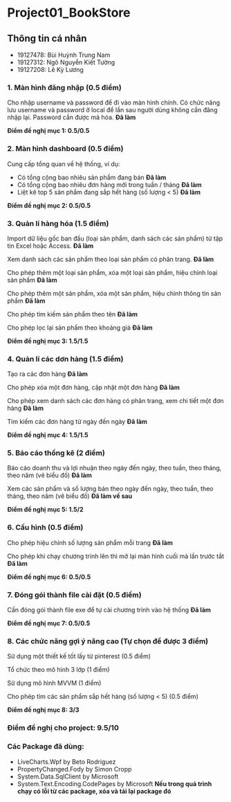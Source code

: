 # Project01_BookStore

## Thông tin cá nhân
- 19127478: Bùi Huỳnh Trung Nam
- 19127312: Ngô Nguyễn Kiết Tường
- 19127208: Lê Kỳ Lương

### 1. Màn hình đăng nhập (0.5 điểm)

Cho nhập username và password để đi vào màn hình chính. Có chức năng lưu username và password ở local để lần sau người dùng không cần đăng nhập lại. Password cần được mã hóa. **Đã làm**

**Điểm đề nghị mục 1: 0.5/0.5**

### 2. Màn hình dashboard (0.5 điểm)

Cung cấp tổng quan về hệ thống, ví dụ:

- Có tổng cộng bao nhiêu sản phẩm đang bán **Đã làm**
- Có tổng cộng bao nhiêu đơn hàng mới trong tuần / tháng **Đã làm**
- Liệt kê top 5 sản phẩm đang sắp hết hàng (số lượng < 5) **Đã làm**

**Điểm đề nghị mục 2: 0.5/0.5**

### 3. Quản lí hàng hóa (1.5 điểm)

Import dữ liệu gốc ban đầu (loại sản phẩm, danh sách các sản phẩm) từ tập tin Excel hoặc Access. **Đã làm**

Xem danh sách các sản phẩm theo loại sản phẩm có phân trang. **Đã làm**

Cho phép thêm một loại sản phẩm, xóa một loại sản phẩm, hiệu chỉnh loại sản phẩm **Đã làm**

Cho phép thêm một sản phẩm, xóa một sản phẩm, hiệu chỉnh thông tin sản  phẩm **Đã làm**

Cho phép tìm kiếm sản phẩm theo tên **Đã làm**

Cho phép lọc lại sản phẩm theo khoảng giá **Đã làm**

**Điểm đề nghị mục 3: 1.5/1.5**

### 4. Quản lí các dơn hàng (1.5 điểm)

Tạo ra các đơn hàng **Đã làm**

Cho phép xóa một đơn hàng, cập nhật một đơn hàng **Đã làm**

Cho phép xem danh sách các đơn hàng có phân trang, xem chi tiết một đơn hàng **Đã làm**

Tìm kiếm các đơn hàng từ ngày đến ngày **Đã làm**

**Điểm đề nghị mục 4: 1.5/1.5**

### 5. Báo cáo thống kê (2 điểm)

Báo cáo doanh thu và lợi nhuận theo ngày đến ngày, theo tuần, theo tháng, theo năm (vẽ biểu đồ) **Đã làm** 

Xem các sản phẩm và số lượng bán theo ngày đến ngày, theo tuần, theo tháng, theo năm (vẽ biểu đồ) **Đã làm vế sau**

**Điểm đề nghị mục 5: 1.5/2**

### 6. Cấu hình (0.5 điểm)

Cho phép hiệu chỉnh số lượng sản phẩm mỗi trang **Đã làm**

Cho phép khi chạy chương trình lên thì mở lại màn hình cuối mà lần trước tắt **Đã làm**

**Điểm đề nghị mục 6: 0.5/0.5**

### 7. Đóng gói thành file cài đặt (0.5 điểm)

Cần đóng gói thành file exe để tự cài chương trình vào hệ thống **Đã làm**

**Điểm đề nghị mục 7: 0.5/0.5**

### 8. Các chức năng gợi ý nâng cao (Tự chọn để được 3 điểm)

Sử dụng một thiết kế tốt lấy từ pinterest (0.5 điểm)

Tổ chức theo mô hình 3 lớp (1 điểm)

Sử dụng mô hình MVVM (1 điểm)

Cho phép tìm các sản phẩm sắp hết hàng (số lượng < 5) (0.5 điểm)

**Điểm đề nghị mục 8: 3/3**


### Điểm đề nghị cho project: 9.5/10

### Các Package đã dùng: 
- LiveCharts.Wpf by Beto Rodriguez
- PropertyChanged.Fody by Simon Cropp
- System.Data.SqlClient by Microsoft
- System.Text.Encoding.CodePages by Microsoft
**Nếu trong quá trình chạy có lỗi từ các package, xóa và tải lại package đó**


